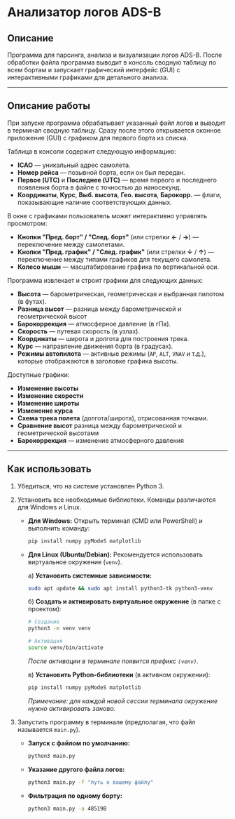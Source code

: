 # Анализатор логов ADS-B

## Описание
Программа для парсинга, анализа и визуализации логов ADS-B. После обработки файла программа выводит в консоль сводную таблицу по всем бортам и запускает графический интерфейс (GUI) с интерактивными графиками для детального анализа.

---
## Описание работы
При запуске программа обрабатывает указанный файл логов и выводит в терминал сводную таблицу. Сразу после этого открывается оконное приложение (GUI) с графиком для первого борта из списка.

Таблица в консоли содержит следующую информацию:
* **ICAO** — уникальный адрес самолета.
* **Номер рейса** — позывной борта, если он был передан.
* **Первое (UTC)** и **Последнее (UTC)** — время первого и последнего появления борта в файле с точностью до наносекунд.
* **Координаты**, **Курс**, **Выб. высота**, **Гео. высота**, **Барокорр.** — флаги, показывающие наличие соответствующих данных.

В окне с графиками пользователь может интерактивно управлять просмотром:
* **Кнопки "Пред. борт" / "След. борт"** (или стрелки **←** / **→**) — переключение между самолетами.
* **Кнопки "Пред. график" / "След. график"** (или стрелки **↓** / **↑**) — переключение между типами графиков для текущего самолета.
* **Колесо мыши** — масштабирование графика по вертикальной оси.

Программа извлекает и строит графики для следующих данных:
* **Высота** — барометрическая, геометрическая и выбранная пилотом (в футах).
* **Разница высот** — разница между барометрической и геометрической высот
* **Барокоррекция** — атмосферное давление (в гПа).
* **Скорость** — путевая скорость (в узлах).
* **Координаты** — широта и долгота для построения трека.
* **Курс** — направление движения борта (в градусах).
* **Режимы автопилота** — активные режимы (`AP`, `ALT`, `VNAV` и т.д.), которые отображаются в заголовке графика высоты.

Доступные графики:
* **Изменение высоты**
* **Изменение скорости**
* **Изменение широты**
* **Изменение курса**
* **Схема трека полета** (долгота/широта), отрисованная точками.
* **Сравнение высот** разница между барометрической и геометрической высотами
* **Барокоррекция** — изменение атмосферного давления

---
## Как использовать

1.  Убедиться, что на системе установлен Python 3.

2.  Установить все необходимые библиотеки. Команды различаются для Windows и Linux.

    * **Для Windows:**
        Открыть терминал (CMD или PowerShell) и выполнить команду:
        ```bash
        pip install numpy pyModeS matplotlib
        ```

    * **Для Linux (Ubuntu/Debian):**
        Рекомендуется использовать виртуальное окружение (`venv`).

        а) **Установить системные зависимости:**
        ```bash
        sudo apt update && sudo apt install python3-tk python3-venv
        ```

        б) **Создать и активировать виртуальное окружение** (в папке с проектом):
        ```bash
        # Создание
        python3 -m venv venv
        
        # Активация
        source venv/bin/activate
        ```
        *После активации в терминале появится префикс `(venv)`.*

        в) **Установить Python-библиотеки** (в активном окружении):
        ```bash
        pip install numpy pyModeS matplotlib
        ```
        *Примечание: для каждой новой сессии терминала окружение нужно активировать заново.*

3.  Запустить программу в терминале (предполагая, что файл называется `main.py`).

    * **Запуск с файлом по умолчанию:**
        ```bash
        python3 main.py
        ```

    * **Указание другого файла логов:**
        ```bash
        python3 main.py -f "путь к вашему файлу"
        ```

    * **Фильтрация по одному борту:**
        ```bash
        python3 main.py -a 48519B
        ```